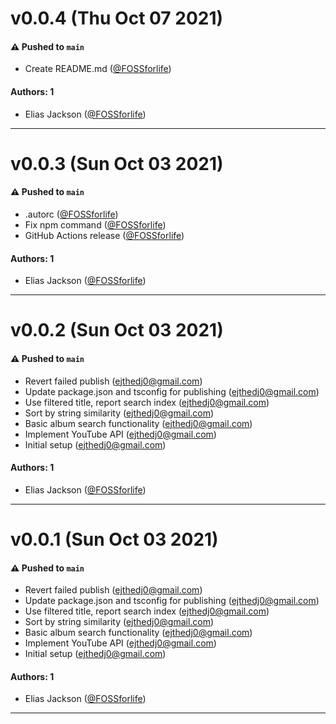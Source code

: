 # v0.0.4 (Thu Oct 07 2021)

#### ⚠️ Pushed to `main`

- Create README.md ([@FOSSforlife](https://github.com/FOSSforlife))

#### Authors: 1

- Elias Jackson ([@FOSSforlife](https://github.com/FOSSforlife))

---

# v0.0.3 (Sun Oct 03 2021)

#### ⚠️ Pushed to `main`

- .autorc ([@FOSSforlife](https://github.com/FOSSforlife))
- Fix npm command ([@FOSSforlife](https://github.com/FOSSforlife))
- GitHub Actions release ([@FOSSforlife](https://github.com/FOSSforlife))

#### Authors: 1

- Elias Jackson ([@FOSSforlife](https://github.com/FOSSforlife))

---

# v0.0.2 (Sun Oct 03 2021)

#### ⚠️ Pushed to `main`

- Revert failed publish (ejthedj0@gmail.com)
- Update package.json and tsconfig for publishing (ejthedj0@gmail.com)
- Use filtered title, report search index (ejthedj0@gmail.com)
- Sort by string similarity (ejthedj0@gmail.com)
- Basic album search functionality (ejthedj0@gmail.com)
- Implement YouTube API (ejthedj0@gmail.com)
- Initial setup (ejthedj0@gmail.com)

#### Authors: 1

- Elias Jackson ([@FOSSforlife](https://github.com/FOSSforlife))

---

# v0.0.1 (Sun Oct 03 2021)

#### ⚠️ Pushed to `main`

- Revert failed publish (ejthedj0@gmail.com)
- Update package.json and tsconfig for publishing (ejthedj0@gmail.com)
- Use filtered title, report search index (ejthedj0@gmail.com)
- Sort by string similarity (ejthedj0@gmail.com)
- Basic album search functionality (ejthedj0@gmail.com)
- Implement YouTube API (ejthedj0@gmail.com)
- Initial setup (ejthedj0@gmail.com)

#### Authors: 1

- Elias Jackson ([@FOSSforlife](https://github.com/FOSSforlife))

---

